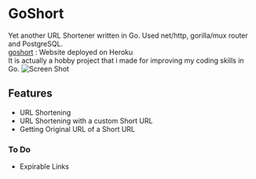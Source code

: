 # GoShort
Yet another URL Shortener written in Go. Used net/http, gorilla/mux router and PostgreSQL.  
[goshort](https://goshrt.herokuapp.com) : Website deployed on Heroku  
It is actually a hobby project that i made for improving my coding skills in Go.
![Screen Shot](https://i.imgur.com/bb5haxk.png)

## Features
- URL Shortening
- URL Shortening with a custom Short URL
- Getting Original URL of a Short URL

### To Do 
- Expirable Links
